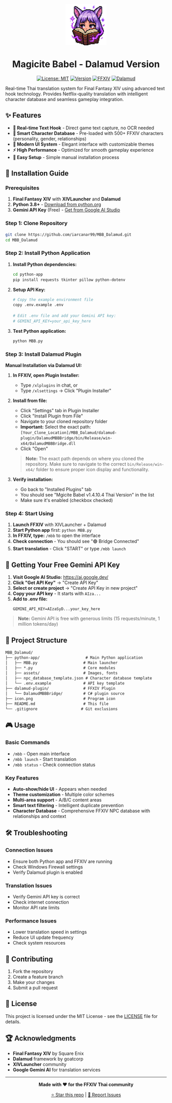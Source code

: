 <div align="center">

<img src="icon.png" alt="Magicite Babel Icon" width="128" height="128">

# Magicite Babel - Dalamud Version

[![License: MIT](https://img.shields.io/badge/License-MIT-yellow.svg)](https://opensource.org/licenses/MIT)
[![Version](https://img.shields.io/badge/Version-1.4.10.4-blue.svg)](https://github.com/iarcanar99/MBB_Dalamud)
[![FFXIV](https://img.shields.io/badge/FFXIV-Compatible-green.svg)](https://www.finalfantasyxiv.com/)
[![Dalamud](https://img.shields.io/badge/Dalamud-Plugin-purple.svg)](https://github.com/goatcorp/Dalamud)

</div>

Real-time Thai translation system for Final Fantasy XIV using advanced text hook technology. Provides Netflix-quality translation with intelligent character database and seamless gameplay integration.

## ✨ Features

- **🎯 Real-time Text Hook** - Direct game text capture, no OCR needed
- **🧠 Smart Character Database** - Pre-loaded with 500+ FFXIV characters (personality, gender, relationships)
- **🎨 Modern UI System** - Elegant interface with customizable themes
- **⚡ High Performance** - Optimized for smooth gameplay experience
- **🔧 Easy Setup** - Simple manual installation process

## 🚀 Installation Guide

### Prerequisites

1. **Final Fantasy XIV** with **XIVLauncher** and **Dalamud**
2. **Python 3.8+** - [Download from python.org](https://www.python.org/downloads/)
3. **Gemini API Key** (Free) - [Get from Google AI Studio](https://ai.google.dev/)

### Step 1: Clone Repository

```bash
git clone https://github.com/iarcanar99/MBB_Dalamud.git
cd MBB_Dalamud
```

### Step 2: Install Python Application

1. **Install Python dependencies:**
   ```bash
   cd python-app
   pip install requests tkinter pillow python-dotenv
   ```

2. **Setup API Key:**
   ```bash
   # Copy the example environment file
   copy .env.example .env

   # Edit .env file and add your Gemini API key:
   # GEMINI_API_KEY=your_api_key_here
   ```

3. **Test Python application:**
   ```bash
   python MBB.py
   ```

### Step 3: Install Dalamud Plugin

**Manual Installation via Dalamud UI:**

1. **In FFXIV, open Plugin Installer:**
   - Type `/xlplugins` in chat, or
   - Type `/xlsettings` → Click "Plugin Installer"

2. **Install from file:**
   - Click "Settings" tab in Plugin Installer
   - Click "Install Plugin from File"
   - Navigate to your cloned repository folder
   - **Important:** Select the exact path: `[Your_Clone_Location]/MBB_Dalamud/dalamud-plugin/DalamudMBBBridge/bin/Release/win-x64/DalamudMBBBridge.dll`
   - Click "Open"

   > **Note:** The exact path depends on where you cloned the repository. Make sure to navigate to the correct `bin/Release/win-x64/` folder to ensure proper icon display and functionality.

3. **Verify installation:**
   - Go back to "Installed Plugins" tab
   - You should see "Mgicite Babel v1.4.10.4 Thai Version" in the list
   - Make sure it's enabled (checkbox checked)

### Step 4: Start Using

1. **Launch FFXIV** with XIVLauncher + Dalamud
2. **Start Python app** first: `python MBB.py`
3. **In FFXIV, type:** `/mbb` to open the interface
4. **Check connection** - You should see "🟢 Bridge Connected"
5. **Start translation** - Click "START" or type `/mbb launch`

## 🔑 Getting Your Free Gemini API Key

1. **Visit Google AI Studio:** https://ai.google.dev/
2. **Click "Get API Key"** → "Create API Key"
3. **Select or create project** → "Create API Key in new project"
4. **Copy your API key** - It starts with `AIza...`
5. **Add to .env file:**
   ```
   GEMINI_API_KEY=AIzaSyD...your_key_here
   ```

> **Note:** Gemini API is free with generous limits (15 requests/minute, 1 million tokens/day)

## 📁 Project Structure

```
MBB_Dalamud/
├── python-app/                    # Main Python application
│   ├── MBB.py                    # Main launcher
│   ├── *.py                      # Core modules
│   ├── assets/                   # Images, fonts
│   ├── npc_database_template.json # Character database template
│   └── .env.example              # API key template
├── dalamud-plugin/               # FFXIV Plugin
│   └── DalamudMBBBridge/         # C# plugin source
├── icon.png                      # Program icon
├── README.md                     # This file
└── .gitignore                   # Git exclusions
```

## 🎮 Usage

### Basic Commands
- `/mbb` - Open main interface
- `/mbb launch` - Start translation
- `/mbb status` - Check connection status

### Key Features
- **Auto-show/hide UI** - Appears when needed
- **Theme customization** - Multiple color schemes
- **Multi-area support** - A/B/C content areas
- **Smart text filtering** - Intelligent duplicate prevention
- **Character Database** - Comprehensive FFXIV NPC database with relationships and context

## 🛠️ Troubleshooting

### Connection Issues
- Ensure both Python app and FFXIV are running
- Check Windows Firewall settings
- Verify Dalamud plugin is enabled

### Translation Issues
- Verify Gemini API key is correct
- Check internet connection
- Monitor API rate limits

### Performance Issues
- Lower translation speed in settings
- Reduce UI update frequency
- Check system resources

## 🤝 Contributing

1. Fork the repository
2. Create a feature branch
3. Make your changes
4. Submit a pull request

## 📄 License

This project is licensed under the MIT License - see the [LICENSE](LICENSE) file for details.

## 🏆 Acknowledgments

- **Final Fantasy XIV** by Square Enix
- **Dalamud** framework by goatcorp
- **XIVLauncher** community
- **Google Gemini AI** for translation services

---

<div align="center">

**Made with ❤️ for the FFXIV Thai community**

[⭐ Star this repo](https://github.com/iarcanar99/MBB_Dalamud) | [🐛 Report Issues](https://github.com/iarcanar99/MBB_Dalamud/issues)

</div>